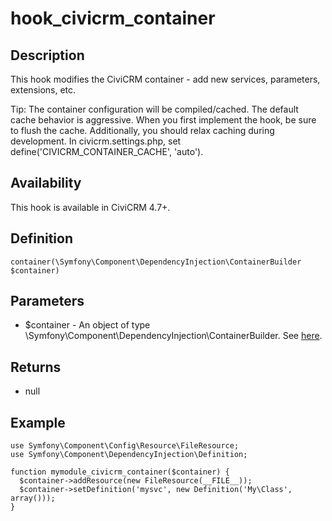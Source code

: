 # hook_civicrm_container

## Description

This hook modifies the CiviCRM container - add new services, parameters,
extensions, etc.

Tip: The container configuration will be compiled/cached. The default
cache behavior is aggressive. When you first implement the hook, be sure
to flush the cache. Additionally, you should relax caching during
development. In civicrm.settings.php, set
define('CIVICRM_CONTAINER_CACHE', 'auto').

## Availability

This hook is available in CiviCRM 4.7+.

## Definition

    container(\Symfony\Component\DependencyInjection\ContainerBuilder $container)

## Parameters

-   $container - An object of type
    \Symfony\Component\DependencyInjection\ContainerBuilder.  See
    [here](http://symfony.com/doc/current/components/dependency_injection/index.html).

## Returns

-   null

## Example

    use Symfony\Component\Config\Resource\FileResource;
    use Symfony\Component\DependencyInjection\Definition;

    function mymodule_civicrm_container($container) {
      $container->addResource(new FileResource(__FILE__));
      $container->setDefinition('mysvc', new Definition('My\Class', array()));
    }